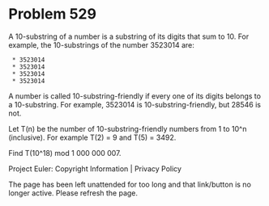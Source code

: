 #   Problem 529

   A 10-substring of a number is a substring of its digits that sum to 10.
   For example, the 10-substrings of the number 3523014 are:

     * 3523014
     * 3523014
     * 3523014
     * 3523014

   A number is called 10-substring-friendly if every one of its digits
   belongs to a 10-substring. For example, 3523014 is 10-substring-friendly,
   but 28546 is not.

   Let T(n) be the number of 10-substring-friendly numbers from 1 to 10^n
   (inclusive).
   For example T(2) = 9 and T(5) = 3492.

   Find T(10^18) mod 1 000 000 007.

   Project Euler: Copyright Information | Privacy Policy

   The page has been left unattended for too long and that link/button is no
   longer active. Please refresh the page.
